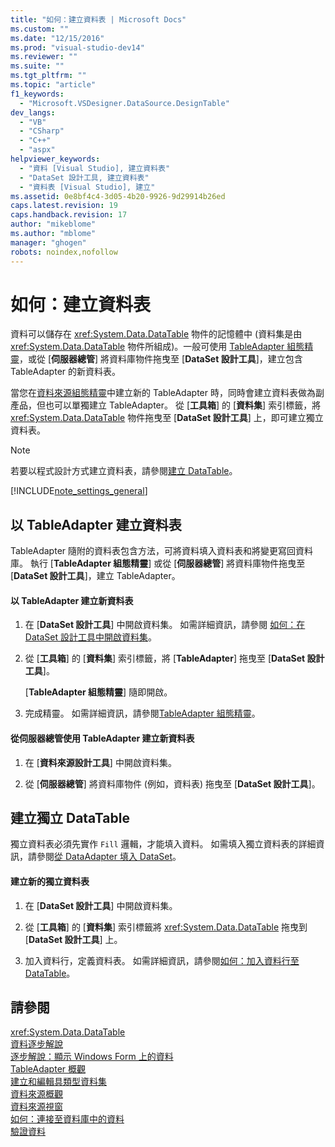 ```yaml
---
title: "如何：建立資料表 | Microsoft Docs"
ms.custom: ""
ms.date: "12/15/2016"
ms.prod: "visual-studio-dev14"
ms.reviewer: ""
ms.suite: ""
ms.tgt_pltfrm: ""
ms.topic: "article"
f1_keywords: 
  - "Microsoft.VSDesigner.DataSource.DesignTable"
dev_langs: 
  - "VB"
  - "CSharp"
  - "C++"
  - "aspx"
helpviewer_keywords: 
  - "資料 [Visual Studio], 建立資料表"
  - "DataSet 設計工具, 建立資料表"
  - "資料表 [Visual Studio], 建立"
ms.assetid: 0e8bf4c4-3d05-4b20-9926-9d29914b26ed
caps.latest.revision: 19
caps.handback.revision: 17
author: "mikeblome"
ms.author: "mblome"
manager: "ghogen"
robots: noindex,nofollow
---
```

# 如何：建立資料表
資料可以儲存在 <xref:System.Data.DataTable> 物件的記憶體中 \(資料集是由 <xref:System.Data.DataTable> 物件所組成\)。一般可使用 [TableAdapter 組態精靈](../Topic/TableAdapter%20Configuration%20Wizard.md)，或從 \[**伺服器總管**\] 將資料庫物件拖曳至 \[**DataSet 設計工具**\]，建立包含 TableAdapter 的新資料表。  
  
 當您在[資料來源組態精靈](../data-tools/media/data-source-configuration-wizard.png)中建立新的 TableAdapter 時，同時會建立資料表做為副產品，但也可以單獨建立 TableAdapter。  從 \[**工具箱**\] 的 \[**資料集**\] 索引標籤，將 <xref:System.Data.DataTable> 物件拖曳至 \[**DataSet 設計工具**\] 上，即可建立獨立資料表。  
  
> [!NOTE]
>  若要以程式設計方式建立資料表，請參閱[建立 DataTable](../Topic/Creating%20a%20DataTable.md)。  
  
 [!INCLUDE[note_settings_general](../data-tools/includes/note_settings_general_md.md)]  
  
## 以 TableAdapter 建立資料表  
 TableAdapter 隨附的資料表包含方法，可將資料填入資料表和將變更寫回資料庫。  執行 \[**TableAdapter 組態精靈**\] 或從 \[**伺服器總管**\] 將資料庫物件拖曳至 \[**DataSet 設計工具**\]，建立 TableAdapter。  
  
#### 以 TableAdapter 建立新資料表  
  
1.  在 \[**DataSet 設計工具**\] 中開啟資料集。  如需詳細資訊，請參閱 [如何：在 DataSet 設計工具中開啟資料集](../Topic/How%20to:%20Open%20a%20Dataset%20in%20the%20Dataset%20Designer.md)。  
  
2.  從 \[**工具箱**\] 的 \[**資料集**\] 索引標籤，將 \[**TableAdapter**\] 拖曳至 \[**DataSet 設計工具**\]。  
  
     \[**TableAdapter 組態精靈**\] 隨即開啟。  
  
3.  完成精靈。  如需詳細資訊，請參閱[TableAdapter 組態精靈](../Topic/TableAdapter%20Configuration%20Wizard.md)。  
  
#### 從伺服器總管使用 TableAdapter 建立新資料表  
  
1.  在 \[**資料來源設計工具**\] 中開啟資料集。  
  
2.  從 \[**伺服器總管**\] 將資料庫物件 \(例如，資料表\) 拖曳至 \[**DataSet 設計工具**\]。  
  
## 建立獨立 DataTable  
 獨立資料表必須先實作 `Fill` 邏輯，才能填入資料。  如需填入獨立資料表的詳細資訊，請參閱[從 DataAdapter 填入 DataSet](../Topic/Populating%20a%20DataSet%20from%20a%20DataAdapter.md)。  
  
#### 建立新的獨立資料表  
  
1.  在 \[**DataSet 設計工具**\] 中開啟資料集。  
  
2.  從 \[**工具箱**\] 的 \[**資料集**\] 索引標籤將 <xref:System.Data.DataTable> 拖曳到 \[**DataSet 設計工具**\] 上。  
  
3.  加入資料行，定義資料表。  如需詳細資訊，請參閱[如何：加入資料行至 DataTable](../Topic/How%20to:%20Add%20Columns%20to%20a%20DataTable.md)。  
  
## 請參閱  
 <xref:System.Data.DataTable>   
 [資料逐步解說](../Topic/Data%20Walkthroughs.md)   
 [逐步解說：顯示 Windows Form 上的資料](../data-tools/walkthrough-displaying-data-on-a-windows-form.md)   
 [TableAdapter 概觀](../data-tools/tableadapter-overview.md)   
 [建立和編輯具類型資料集](../data-tools/creating-and-editing-typed-datasets.md)   
 [資料來源概觀](../data-tools/add-new-data-sources.md)   
 [資料來源視窗](../Topic/Data%20Sources%20Window.md)   
 [如何：連接至資料庫中的資料](../data-tools/how-to-connect-to-data-in-a-database.md)   
 [驗證資料](../Topic/Validating%20Data.md)